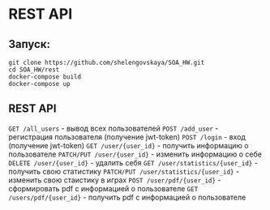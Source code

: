 # REST API

## Запуск:

```
git clone https://github.com/shelengovskaya/SOA_HW.git
cd SOA_HW/rest
docker-compose build
docker-compose up
```

## REST API

`GET /all_users` - вывод всех пользователей
`POST /add_user` - регистрация пользователя (получение jwt-token)
`POST /login` - вход (получение jwt-token)
`GET /user/{user_id}` - получить информацию о пользователе
`PATCH/PUT /user/{user_id}` - изменить информацию о себе
`DELETE /user/{user_id}` - удалить себя
`GET /user/statistics/{user_id}` - получить свою статистику
`PATCH/PUT /user/statistics/{user_id}` - изменить свою стаистику в играх
`POST /user/pdf/{user_id}` - сформировать pdf с информацией о пользователе
`GET /users/pdf/{user_id}` - получить pdf с информацией о пользователе
